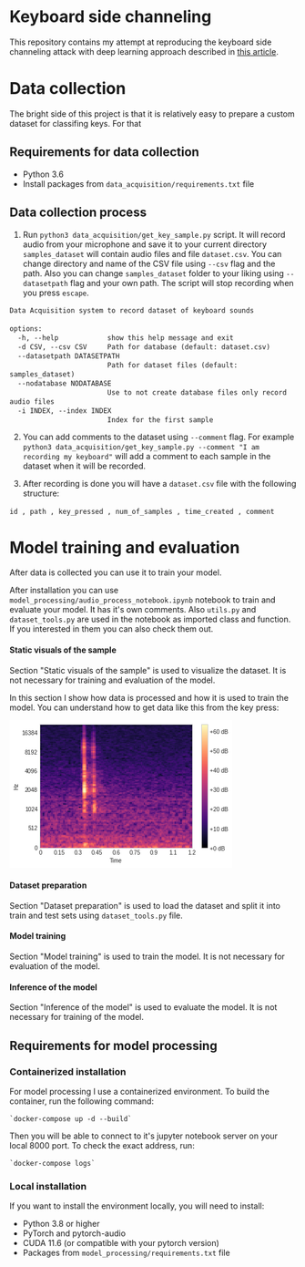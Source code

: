 # Keyboard side channeling

This repository contains my attempt at reproducing the keyboard side channeling attack with deep learning approach described in [this article](https://towardsdatascience.com/audio-deep-learning-made-simple-sound-classification-step-by-step-cebc936bbe5 ).


# Data collection

The bright side of this project is that it is relatively easy to prepare a custom dataset for classifing keys. For that 

## Requirements for data collection

- Python 3.6
- Install packages from `data_acquisition/requirements.txt` file


## Data collection process

1. Run `python3 data_acquisition/get_key_sample.py` script. It will record audio from your microphone and save it to your current directory `samples_dataset` will contain audio files and file `dataset.csv`. You can change directory and name of the CSV file using `--csv` flag and the path. Also you can change `samples_dataset` folder to your liking using `--datasetpath` flag and your own path. The script will stop recording when you press `escape`.

```
Data Acquisition system to record dataset of keyboard sounds

options:
  -h, --help            show this help message and exit
  -d CSV, --csv CSV     Path for database (default: dataset.csv)
  --datasetpath DATASETPATH
                        Path for dataset files (default: samples_dataset)
  --nodatabase NODATABASE
                        Use to not create database files only record audio files
  -i INDEX, --index INDEX
                        Index for the first sample
```

2. You can add comments to the dataset using `--comment` flag. For example `python3 data_acquisition/get_key_sample.py --comment "I am recording my keyboard"` will add a comment to each sample in the dataset when it will be recorded.

3. After recording is done you will have a `dataset.csv` file with the following structure:

`id , path , key_pressed , num_of_samples , time_created , comment`



# Model training and evaluation

After data is collected you can use it to train your model.

After installation you can use `model_processing/audio_process_notebook.ipynb` notebook to train and evaluate your model. It has it's own comments. Also 
`utils.py` and `dataset_tools.py` are used in the notebook as imported class and function. If you interested in them you can also check them out.


#### Static visuals of the sample 
Section "Static visuals of the sample" is used to visualize the dataset. It is not necessary for training and evaluation of the model.

In this section I show how data is processed and how it is used to train the model. You can understand how to get data like this from the key press:

![key press](doc/img/mel_example.png)

#### Dataset preparation

Section "Dataset preparation" is used to load the dataset and split it into train and test sets using `dataset_tools.py` file.

#### Model training

Section "Model training" is used to train the model. It is not necessary for evaluation of the model.

#### Inference of the model

Section "Inference of the model" is used to evaluate the model. It is not necessary for training of the model.

## Requirements for model processing

### Containerized installation

For model processing I use a containerized environment. To build the container, run the following command:

    `docker-compose up -d --build`

Then you will be able to connect to it's jupyter notebook server on your local 8000 port. To check the exact address, run:

    `docker-compose logs`

### Local installation

If you want to install the environment locally, you will need to install:

- Python 3.8 or higher
- PyTorch and pytorch-audio
- CUDA 11.6 (or compatible with your pytorch version)
- Packages from `model_processing/requirements.txt` file


